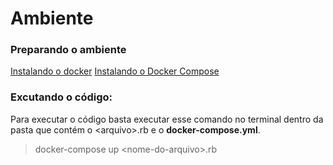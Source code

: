 # Ambiente
### Preparando o ambiente 
 [Instalando o docker](https://www.digitalocean.com/community/tutorials/como-instalar-e-usar-o-docker-no-ubuntu-18-04-pt)
 [Instalando o Docker Compose](https://docs.docker.com/compose/install/)
### Excutando o código: 
Para executar o código basta executar esse comando no terminal dentro da pasta que contém o  \<arquivo>.rb e o **docker-compose.yml**.
>docker-compose up \<nome-do-arquivo>.rb

